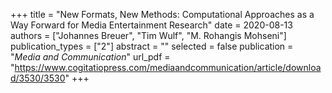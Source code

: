 +++
title = "New Formats, New Methods: Computational Approaches as a Way Forward for Media Entertainment Research"
date = 2020-08-13
authors = ["Johannes Breuer", "Tim Wulf", "M. Rohangis Mohseni"]
publication_types = ["2"]
abstract = ""
selected = false
publication = "*Media and Communication*"
url_pdf = "https://www.cogitatiopress.com/mediaandcommunication/article/download/3530/3530"
+++

